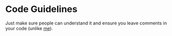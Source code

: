 # Code Guidelines
Just make sure people can understand it and ensure you leave comments in your code (unlike [me](https://github.com/davwheat)).
